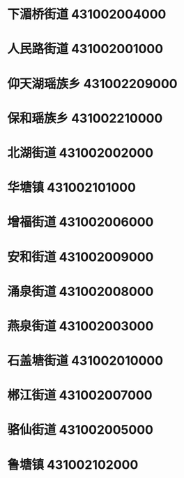 # 下湄桥街道 431002004000
# 人民路街道 431002001000
# 仰天湖瑶族乡 431002209000
# 保和瑶族乡 431002210000
# 北湖街道 431002002000
# 华塘镇 431002101000
# 增福街道 431002006000
# 安和街道 431002009000
# 涌泉街道 431002008000
# 燕泉街道 431002003000
# 石盖塘街道 431002010000
# 郴江街道 431002007000
# 骆仙街道 431002005000
# 鲁塘镇 431002102000
